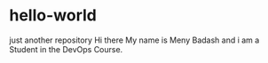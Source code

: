 # hello-world
just another repository
Hi there My name is Meny Badash and i am a Student in the DevOps Course.
